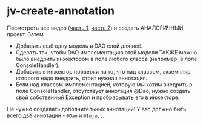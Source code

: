 # jv-create-annotation
 
Посмотреть все видео 
([часть 1](https://mate-academy.github.io/jv-program-fulltime/01_core/homework/lesson_22.html), 
[часть 2](https://mate-academy.github.io/jv-program-fulltime/01_core/homework/lesson_23.html)) 
и создать АНАЛОГИЧНЫЙ проект. Затем: 

- Добавить ещё одну модель и DAO слой для неё. 
- Сделать так, чтобы DAO имплементацию этой модели ТАКЖЕ можно было внедрить инжектором в поле любого класса (например, в поле ConsoleHandler).
- Добавить в инжектор проверки на то, что над классом, экземпляр которого надо внедрить, стоит нужная аннотация.
- Если над классом-имплементацией, которую мы хотим внедрить в поле ConsoleHandler, отсутствует аннотация @Dao, 
нужно создать свой собственный Exception и пробрасывать его в инжекторе.

Не нужно создавать дополнительных аннотаций! У вас должно быть всего две аннотации - `@Dao` и `@Inject`.
